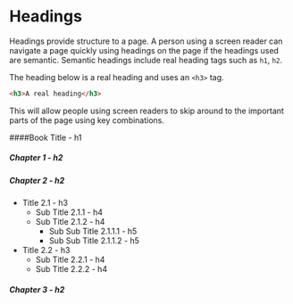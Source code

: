 # Headings

Headings provide structure to a page. A person using a screen reader can navigate a page quickly using headings on the page if the headings used are semantic. Semantic headings include real heading tags such as `h1`, `h2`.

The heading below is a real heading and uses an `<h3>` tag.

```HTML
<h3>A real heading</h3>
```

This will allow people using screen readers to skip around to the important parts of the page using key combinations.

####Book Title - h1<br>
##### Chapter 1 - h2<br>
##### Chapter 2 - h2<br>
 * Title 2.1 - h3<br>
   * Sub Title 2.1.1 - h4<br>
   * Sub Title 2.1.2 - h4<br>
     * Sub Sub Title 2.1.1.1 - h5<br>
     * Sub Sub Title 2.1.1.2 - h5<br>
 * Title 2.2 - h3<br>
   * Sub Title 2.2.1 - h4<br>
   * Sub Title 2.2.2 - h4
 
##### Chapter 3 - h2
